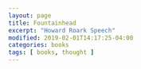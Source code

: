 ```yaml
---
layout: page
title: Fountainhead
excerpt: "Howard Roark Speech"
modified: 2019-02-01T14:17:25-04:00
categories: books
tags: [ books, thought ]
---
```


